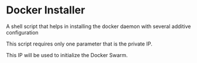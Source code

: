 # Docker Installer
A shell script that helps in installing the docker daemon with several additive configuration

This script requires only one parameter that is the private IP.

This IP will be used to initialize the Docker Swarm.
